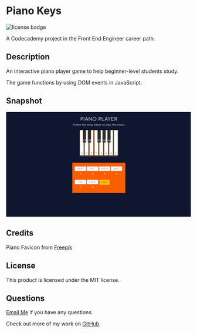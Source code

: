 # Piano Keys 
![license badge](https://img.shields.io/badge/license-MIT-blue)

A Codecademy project in the Front End Engineer career path.

## Description 

An interactive piano player game to help beginner-level students study. 

The game functions by using DOM events in JavaScript. 


## Snapshot 

![screenshot](./screenshot.png)

## Credits

Piano Favicon from [Freepik](https://www.flaticon.com/free-icon/piano_570549?term=piano&page=1&position=2&page=1&position=2&related_id=570549&origin=tag)

## License
  This product is licensed under the MIT license.

## Questions 
[Email Me](Chloe.a.harris17@gmail.com) if you have any questions.

Check out more of my work on [GitHub](https://github.com/chloeharris1).